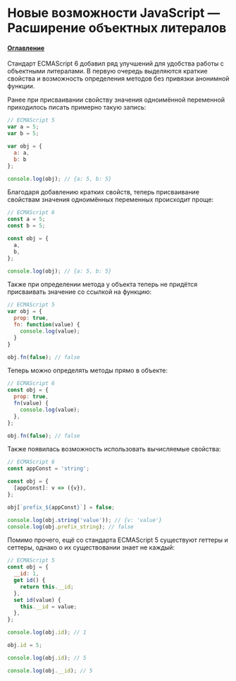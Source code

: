 # Новые возможности JavaScript — Расширение объектных литералов

#### [Оглавление](../../README.md)

Стандарт ECMAScript 6 добавил ряд улучшений для удобства работы с объектными
литералами. В первую очередь выделяются краткие свойства и возможность определения
методов без привязки анонимной функции.

Ранее при присваивании свойству значения одноимённой переменной приходилось писать
примерно такую запись:

```javascript
// ECMAScript 5
var a = 5;
var b = 5;

var obj = {
  a: a,
  b: b
};

console.log(obj); // {a: 5, b: 5}
```

Благодаря добавлению кратких свойств, теперь присваивание свойствам значения
одноимённых переменных происходит проще:

```javascript
// ECMAScript 6
const a = 5;
const b = 5;

const obj = {
  a,
  b,
};

console.log(obj); // {a: 5, b: 5}
```

Также при определении метода у объекта теперь не придётся присваивать значение со
ссылкой на функцию:

```javascript
// ECMAScript 5
var obj = {
  prop: true,
  fn: function(value) {
    console.log(value);
  }
}

obj.fn(false); // false
```

Теперь можно определять методы прямо в объекте:

```javascript
// ECMAScript 6
const obj = {
  prop: true,
  fn(value) {
    console.log(value);
  },
};

obj.fn(false); // false
```

Также появилась возможность использовать вычисляемые свойства:

```javascript
// ECMAScript 6
const appConst = 'string';

const obj = {
  [appConst]: v => ({v}),
};

obj[`prefix_${appConst}`] = false;

console.log(obj.string('value')); // {v: 'value'}
console.log(obj.prefix_string); // false
```

Помимо прочего, ещё со стандарта ECMAScript 5 существуют геттеры и сеттеры,
однако о их существовании знает не каждый:

```javascript
// ECMAScript 5
const obj = {
  __id: 1,
  get id() {
    return this.__id;
  },
  set id(value) {
    this.__id = value;
  },
};

console.log(obj.id); // 1

obj.id = 5;

console.log(obj.id); // 5

console.log(obj.__id); // 5
```
